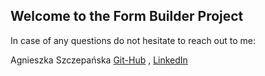 ## Welcome to the Form Builder Project

In case of any questions do not hesitate to reach out to me:  

Agnieszka Szczepańska [Git-Hub](https://github.com/agnieszka-szczepanska) , [LinkedIn](https://www.linkedin.com/in/szczepanska-agnieszka/)
